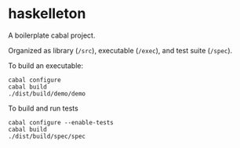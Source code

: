 # haskelleton

A boilerplate cabal project.

Organized as library (`/src`), executable (`/exec`), and test suite (`/spec`).

To build an executable:

```
cabal configure
cabal build
./dist/build/demo/demo
```

To build and run tests

```
cabal configure --enable-tests
cabal build
./dist/build/spec/spec
```
